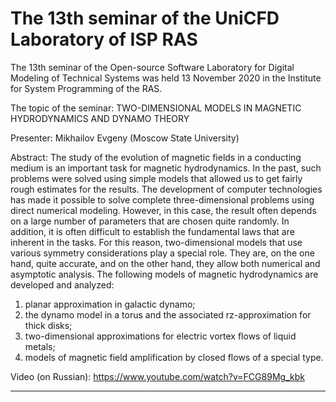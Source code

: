 ﻿The 13th seminar of the UniCFD Laboratory of ISP RAS
=================
The 13th seminar of the Open-source Software Laboratory for Digital Modeling of Technical Systems was held 13 November 2020 in the Institute for System Programming of the RAS.

The topic of the seminar: TWO-DIMENSIONAL MODELS IN MAGNETIC HYDRODYNAMICS AND DYNAMO THEORY

Presenter: Mikhailov Evgeny (Moscow State University)

Abstract:
The study of the evolution of magnetic fields in a conducting medium is an important task for magnetic hydrodynamics. In the past, such problems were solved using simple models that allowed us to get fairly rough estimates for the results. The development of computer technologies has made it possible to solve complete three-dimensional problems using direct numerical modeling. However, in this case, the result often depends on a large number of parameters that are chosen quite randomly. In addition, it is often difficult to establish the fundamental laws that are inherent in the tasks. For this reason, two-dimensional models that use various symmetry considerations play a special role. They are, on the one hand, quite accurate, and on the other hand, they allow both numerical and asymptotic analysis. The following models of magnetic hydrodynamics are developed and analyzed:
1) planar approximation in galactic dynamo;
2) the dynamo model in a torus and the associated rz-approximation for thick disks;
3) two-dimensional approximations for electric vortex flows of liquid metals;
4) models of magnetic field amplification by closed flows of a special type.

Video (on Russian): https://www.youtube.com/watch?v=FCG89Mg_kbk
________________________________________________________________________________________________________________